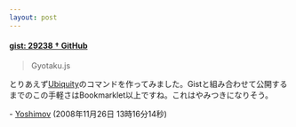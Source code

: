 ```yaml
---
layout: post
---
```

<h4><a href="http://gist.github.com/29238">gist: 29238 † GitHub</a></h4>
<blockquote><p>Gyotaku.js</p>
</blockquote>
<p>とりあえず<a href="http://labs.mozilla.com/projects/ubiquity/">Ubiquity</a>のコマンドを作ってみました。Gistと組み合わせて公開するまでのこの手軽さはBookmarklet以上ですね。これはやみつきになりそう。</p>
<p>- <a href="/?page=Yoshimov" class="wikipage">Yoshimov</a> (2008年11月26日 13時16分14秒)</p>
